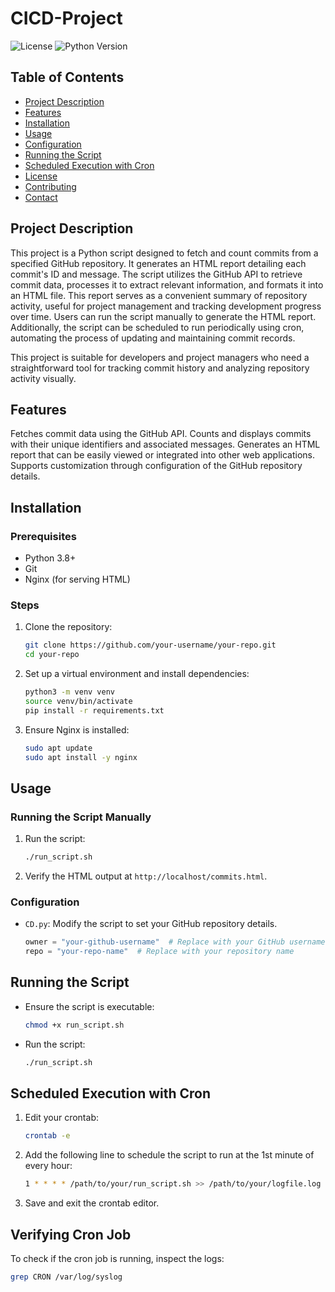 # CICD-Project

![License](https://img.shields.io/badge/license-MIT-blue.svg)
![Python Version](https://img.shields.io/badge/python-3.8%2B-blue.svg)

## Table of Contents
- [Project Description](#project-description)
- [Features](#features)
- [Installation](#installation)
- [Usage](#usage)
- [Configuration](#configuration)
- [Running the Script](#running-the-script)
- [Scheduled Execution with Cron](#scheduled-execution-with-cron)
- [License](#license)
- [Contributing](#contributing)
- [Contact](#contact)

## Project Description
This project is a Python script designed to fetch and count commits from a specified GitHub repository. It generates an HTML report detailing each commit's ID and message. The script utilizes the GitHub API to retrieve commit data, processes it to extract relevant information, and formats it into an HTML file. This report serves as a convenient summary of repository activity, useful for project management and tracking development progress over time. Users can run the script manually to generate the HTML report. Additionally, the script can be scheduled to run periodically using cron, automating the process of updating and maintaining commit records.

This project is suitable for developers and project managers who need a straightforward tool for tracking commit history and analyzing repository activity visually.

## Features
Fetches commit data using the GitHub API.
Counts and displays commits with their unique identifiers and associated messages.
Generates an HTML report that can be easily viewed or integrated into other web applications.
Supports customization through configuration of the GitHub repository details.

## Installation
### Prerequisites
- Python 3.8+
- Git
- Nginx (for serving HTML)

### Steps
1. Clone the repository:
    ```bash
    git clone https://github.com/your-username/your-repo.git
    cd your-repo
    ```

2. Set up a virtual environment and install dependencies:
    ```bash
    python3 -m venv venv
    source venv/bin/activate
    pip install -r requirements.txt
    ```

3. Ensure Nginx is installed:
    ```bash
    sudo apt update
    sudo apt install -y nginx
    ```

## Usage
### Running the Script Manually
1. Run the script:
    ```bash
    ./run_script.sh
    ```

2. Verify the HTML output at `http://localhost/commits.html`.

### Configuration
- `CD.py`: Modify the script to set your GitHub repository details.

    ```python
    owner = "your-github-username"  # Replace with your GitHub username
    repo = "your-repo-name"  # Replace with your repository name
    ```

## Running the Script
- Ensure the script is executable:
    ```bash
    chmod +x run_script.sh
    ```

- Run the script:
    ```bash
    ./run_script.sh
    ```

## Scheduled Execution with Cron
1. Edit your crontab:
    ```bash
    crontab -e
    ```

2. Add the following line to schedule the script to run at the 1st minute of every hour:
    ```bash
    1 * * * * /path/to/your/run_script.sh >> /path/to/your/logfile.log 2>&1
    ```

3. Save and exit the crontab editor.

## Verifying Cron Job
To check if the cron job is running, inspect the logs:
```bash
grep CRON /var/log/syslog
